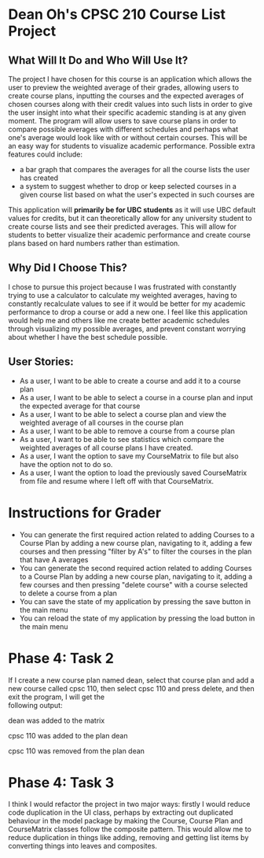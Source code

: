 # Dean Oh's CPSC 210 Course List Project

## What Will It Do and Who Will Use It?
The project I have chosen for this course is an application
which allows the user to preview the weighted average of their 
grades, allowing users to create course plans, inputting the courses and the expected averages 
of chosen courses along with their credit values into such lists in order to give the user insight into what their
specific academic standing is at any given moment. The program will
allow users to save course plans in order to compare possible
averages with different schedules
and perhaps what one's average would look like with or without certain courses.
This will be an easy way for students to visualize academic performance. 
Possible extra features could include:
- a bar graph that compares the averages for all the course lists the user has created
- a system to suggest whether to drop or keep selected courses in a given course list based on what the user's expected
in such courses are

This application will **primarily be for UBC students** as it will use UBC default values for credits, 
but it can theoretically allow for any university student to create course lists and see their predicted averages.
This will allow for students to better visualize their academic performance and create course plans based on hard numbers
rather than estimation.

## Why Did I Choose This?
I chose to pursue this project because I was frustrated with constantly trying to use a calculator to calculate my
weighted averages, having to constantly recalculate values to see if it would be better for my academic performance to
drop a course or add a new one. I feel like this application would help me and others like me create better academic schedules
through visualizing my possible averages, and prevent constant worrying about whether I have the best schedule possible.

## User Stories:
- As a user, I want to be able to create a course and add it to a course plan
- As a user, I want to be able to select a course in a course plan and input the expected average for that course
- As a user, I want to be able to select a course plan and view the weighted average of all courses in the course plan
- As a user, I want to be able to remove a course from a course plan 
- As a user, I want to be able to see statistics which compare the weighted averages of all course plans I have created.
- As a user, I want the option to save my CourseMatrix to file but also have the option not to do so.
- As a user, I want the option to load the previously saved CourseMatrix from file and resume where I left off with that CourseMatrix.


# Instructions for Grader

- You can generate the first required action related to adding Courses to a Course Plan by adding a new course plan, 
navigating to it, adding a few courses and then pressing "filter by A's" to filter the courses in the plan that have A averages
- You can generate the second required action related to adding Courses to a Course Plan by adding a new course plan,
  navigating to it, adding a few courses and then pressing "delete course" with a course selected to delete a course from a plan
- You can save the state of my application by pressing the save button in the main menu
- You can reload the state of my application by pressing the load button in the main menu



# Phase 4: Task 2
If I create a new course plan named dean, select that course plan and add a new course 
called cpsc 110, then select cpsc 110 and press delete, and then exit the program, I will get the \
following output:

dean was added to the matrix

cpsc 110 was added to the plan dean

cpsc 110 was removed from the plan dean

# Phase 4: Task 3
I think I would refactor the project in two major ways: firstly I would
reduce code duplication in the UI class, perhaps by extracting out duplicated behaviour in 
the model package by making the Course, Course Plan and CourseMatrix classes follow the
composite pattern. This would allow me to reduce duplication in things like adding, removing 
and getting list items by converting things into leaves and composites. 



